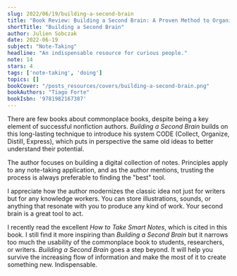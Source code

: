 ```yaml
---
slug: 2022/06/19/building-a-second-brain
title: "Book Review: Building a Second Brain: A Proven Method to Organize Your Digital Life and Unlock Your Creative Potential"
shortTitle: "Building a Second Brain"
author: Julien Sobczak
date: 2022-06-19
subject: "Note-Taking"
headline: "An indispensable resource for curious people."
note: 14
stars: 4
tags: ['note-taking', 'doing']
topics: []
bookCover: "/posts_resources/covers/building-a-second-brain.png"
bookAuthors: "Tiago Forte"
bookIsbn: '9781982167387'
---
```


There are few books about commonplace books, despite being a key element of successful nonfiction authors. _Building a Second Brain_ builds on this long-lasting technique to introduce his system CODE (Collect, Organize, Distill, Express), which puts in perspective the same old ideas to better understand their potential.

The author focuses on building a digital collection of notes. Principles apply to any note-taking application, and as the author mentions, trusting the process is always preferable to finding the "best" tool.

I appreciate how the author modernizes the classic idea not just for writers but for any knowledge workers. You can store illustrations, sounds, or anything that resonate with you to produce any kind of work. Your second brain is a great tool to act.

I recently read the excellent _How to Take Smart Notes_, which is cited in this book. I still find it more inspiring than _Building a Second Brain_ but it narrows too much the usability of the commonplace book to students, researchers, or writers. _Building a Second Brain_ goes a step beyond. It will help you survive the increasing flow of information and make the most of it to create something new. Indispensable.
    